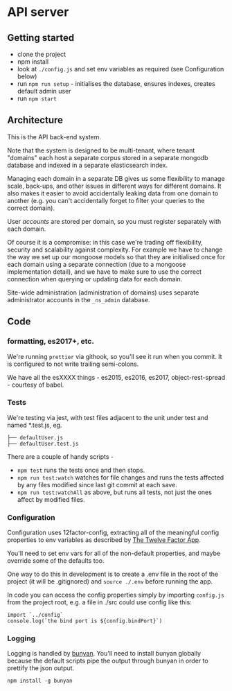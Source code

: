 # API server

## Getting started

* clone the project
* npm install
* look at `./config.js` and set env variables as required (see Configuration below)
* run `npm run setup` - initialises the database, ensures indexes, creates default admin user
* run `npm start`

## Architecture

This is the API back-end system.

Note that the system is designed to be multi-tenant, where tenant "domains" each host a separate
corpus stored in a separate mongodb database and indexed in a separate elasticsearch index.

Managing each domain in a separate DB gives us some flexibility to manage scale, back-ups, and other
issues in different ways for different domains. It also makes it easier to avoid accidentally leaking
data from one domain to another (e.g. you can't accidentally forget to filter your queries to the
correct domain).

User _accounts_ are stored per domain, so you must register separately with each domain.

Of course it is a compromise: in this case we're trading off flexibility, security and scalability against
complexity. For example we have to change the way we set up our mongoose models so that they are
initialised once for each domain using a separate connection (due to a mongoose implementation detail),
and we have to make sure to use the correct connection when querying or updating data for each domain.

Site-wide administration (administration of domains) uses separate administrator accounts in the `_ns_admin` database.

## Code

### formatting, es2017+, etc.

We're running `prettier` via githook, so you'll see it run when you commit. It is configured to not write
trailing semi-colons.

We have all the esXXXX things - es2015, es2016, es2017, object-rest-spread - courtesy of babel.

### Tests

We're testing via jest, with test files adjacent to the unit under test and named \*.test.js, eg.

```
├── defaultUser.js
├── defaultUser.test.js
```

There are a couple of handy scripts -

* `npm test` runs the tests once and then stops.
* `npm run test:watch` watches for file changes and runs the tests affected by any files modified
since last git commit at each save.
* `npm run test:watchAll` as above, but runs all tests, not just the ones affect by modified files.

### Configuration

Configuration uses 12factor-config, extracting all of the meaningful config properties to env
variables as described by [The Twelve Factor App](https://12factor.net/).

You'll need to set env vars for all of the non-default properties, and maybe override some of
the defaults too.

One way to do this in development is to create a .env file in the root of the project (it will
be .gitignored) and `source ./.env` before running the app.

In code you can access the config properties simply by importing `config.js` from the project root,
e.g. a file in ./src could use config like this:

```
import `../config`
console.log(`the bind port is ${config.bindPort}`)
```

### Logging

Logging is handled by [bunyan](https://github.com/trentm/node-bunyan). You'll need to install
bunyan globally because the default scripts pipe the output through bunyan in order to prettify
the json output.

`npm install -g bunyan`
